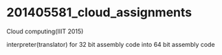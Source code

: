 # 201405581_cloud_assignments
Cloud computing(IIIT 2015)

interpreter(translator) for 32 bit assembly code into 64 bit assembly code

